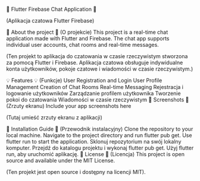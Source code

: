 🌟 Flutter Firebase Chat Application 🌟

(Aplikacja czatowa Flutter Firebase)

🚀 About the project 🚀
(O projekcie)
This project is a real-time chat application made with Flutter and Firebase. The chat app supports individual user accounts, chat rooms and real-time messages.

(Ten projekt to aplikacja do czatowania w czasie rzeczywistym stworzona za pomocą Flutter i Firebase. Aplikacja czatowa obsługuje indywidualne konta użytkowników, pokoje czatowe i wiadomości w czasie rzeczywistym.)

💡 Features 💡
(Funkcje)
User Registration and Login
User Profile Management
Creation of Chat Rooms
Real-time Messaging
Rejestracja i logowanie użytkowników
Zarządzanie profilem użytkownika
Tworzenie pokoi do czatowania
Wiadomości w czasie rzeczywistym
📱 Screenshots 📱
(Zrzuty ekranu)
Include your app screenshots here

(Tutaj umieść zrzuty ekranu z aplikacji)

🔧 Installation Guide 🔧
(Przewodnik instalacyjny)
Clone the repository to your local machine.
Navigate to the project directory and run flutter pub get.
Use flutter run to start the application.
Sklonuj repozytorium na swój lokalny komputer.
Przejdź do katalogu projektu i wykonaj flutter pub get.
Użyj flutter run, aby uruchomić aplikację.
📜 License 📜
(Licencja)
This project is open source and available under the MIT License.

(Ten projekt jest open source i dostępny na licencji MIT).

